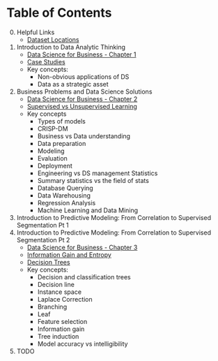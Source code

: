 # Table of Contents

0. Helpful Links
    - [Dataset Locations](3_dataset_locations.md)
1. Introduction to Data Analytic Thinking
    - [Data Science for Business - Chapter 1](2_data_science_for_business.md)
    - [Case Studies](1_data_science_case_studies.md)
    - Key concepts:
        - Non-obvious applications of DS
        - Data as a strategic asset
2. Business Problems and Data Science Solutions
    - [Data Science for Business - Chapter 2](2_data_science_for_business.md)
    - [Supervised vs Unsupervised Learning](https://www.kaggle.com/discussions/general/229219)
    - Key concepts
        - Types of models
        - CRISP-DM
        - Business vs Data understanding
        - Data preparation
        - Modeling
        - Evaluation
        - Deployment
        - Engineering vs DS management
        Statistics
        - Summary statistics vs the field of stats
        - Database Querying
        - Data Warehousing
        - Regression Analysis
        - Machine Learning and Data Mining
3. Introduction to Predictive Modeling: From Correlation to Supervised Segmentation Pt 1
4. Introduction to Predictive Modeling: From Correlation to Supervised Segmentation Pt 2
    - [Data Science for Business - Chapter 3](2_data_science_for_business.md)
    - [Information Gain and Entropy](https://victorzhou.com/blog/information-gain/)
    - [Decision Trees](https://medium.com/@fe.valvekens/understanding-decision-trees-38294f5c8f25)
    - Key concepts:
        - Decision and classification trees
        - Decision line
        - Instance space
        - Laplace Correction
        - Branching
        - Leaf
        - Feature selection
        - Information gain
        - Tree induction
        - Model accuracy vs intelligibility
5. TODO